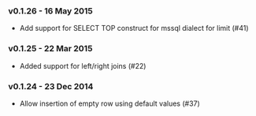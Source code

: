 ### v0.1.26 - 16 May 2015

- Add support for SELECT TOP construct for mssql dialect for limit (#41)

### v0.1.25 - 22 Mar 2015

- Added support for left/right joins (#22)

### v0.1.24 - 23 Dec 2014

- Allow insertion of empty row using default values (#37)
